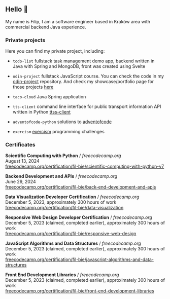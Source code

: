 ## Hello 👋

My name is Filip, I am a software engineer based in Kraków area with commercial backend Java experience.

### Private projects
Here you can find my private project, including:

- `todo-list` fullstack task management demo app, backend written in Java with Spring and MongoDB, front was created using Svelte

- `odin-project` fullstack JavaScript course. You can check the code in my [odin-project](https://github.com/philbjern/odin-project) repository. And check my showcase/portfolio page for those projects [here](https://philbjern.github.io/odin-project)

- `taco-cloud` Java Spring application

- `tts-client` command line interface for public transport information API written in Python [ttss-client](https://github.com/philbjern/ttss-client)

- `adventofcode-python`  solutions to [adventofcode](https://www.github.com/philbjern/adventofcode-python/) 

- `exercism` [exercism](https://github.com/philbjern/exercism) programming challenges
<!--
### Learning
🌱 I’m currently interested in learning: 
- Spring framework,
- Message Queues like RabbitMQ,
- Python development and Machine Learning, 
- Front-end framework Svelte,
- Shell scripting and system administration,
- New JVM language like Kotlin, 
-->

### Certificates

**Scientific Computing with Python** / *freecodecamp.org*\
August 13, 2024\
[freecodecamp.org/certification/fil-bie/scientific-computing-with-python-v7](https://www.freecodecamp.org/certification/fil-bie/scientific-computing-with-python-v7)

**Backend Development and APIs** / *freecodecamp.org*\
June 29, 2024\
[freecodecamp.org/certification/fil-bie/back-end-development-and-apis](https://www.freecodecamp.org/certification/fil-bie/back-end-development-and-apis) 

**Data Visualization Developer Certification** / *freecodecamp.org*\
December 5, 2023, approximately 300 hours of work\
[freecodecamp.org/certification/fil-bie/data-visualization](https://www.freecodecamp.org/certification/fil-bie/data-visualization)

**Responsive Web Design Developer Certification** / *freecodecamp.org*\
December 5, 2023 (claimed, completed earlier), approximately 300 hours of work\
[freecodecamp.org/certification/fil-bie/responsive-web-design](https://www.freecodecamp.org/certification/fil-bie/responsive-web-design)

**JavaScript Algorithms and Data Structures** / *freecodecamp.org*\
December 5, 2023 (claimed, completed earlier), approximately 300 hours of work\
[freecodecamp.org/certification/fil-bie/javascript-algorithms-and-data-structures](https://www.freecodecamp.org/certification/fil-bie/javascript-algorithms-and-data-structures)

**Front End Development Libraries** / *freecodecamp.org*\
December 5, 2023 (claimed, completed earlier), approximately 300 hours of work\
[freecodecamp.org/certification/fil-bie/front-end-development-libraries](https://www.freecodecamp.org/certification/fil-bie/front-end-development-libraries)


<!--
**fbiernat/fbiernat** is a ✨ _special_ ✨ repository because its `README.md` (this file) appears on your GitHub profile.

Here are some ideas to get you started:

- 🔭 I’m currently working on ...
- 🌱 I’m currently learning ...
- 👯 I’m looking to collaborate on ...
- 🤔 I’m looking for help with ...
- 💬 Ask me about ...
- 📫 How to reach me: ...
- 😄 Pronouns: ...
- ⚡ Fun fact: ...
-->

